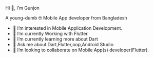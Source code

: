 Hi 👋, I'm Gunjon

A young-dumb 🤓 Mobile App developer from Bangladesh 





- 👀 I’m interested in Mobile Application Development.
- 🌱 I’m currently Working with Flutter.
- 🌱 I’m currently learning more about Dart
- 💬 Ask me about Dart,Flutter,oop,Android Studio
- 💞️ I’m looking to collaborate on Mobile App(s) developer(Flutter).
